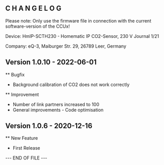 C H A N G E L O G
-----------------

Please note: Only use the firmware file in connection with the current software-version of the CCUx!

Device:      HmIP-SCTH230 - Homematic IP CO2-Sensor, 230 V
Journal 1/21

Company:     eQ-3, Maiburger Str. 29, 26789 Leer, Germany


Version 1.0.10 - 2022-06-01
--------------------------------------------------------------

** Bugfix
   * Background calibration of CO2 does not work correctly

** Improvement
   * Number of link partners increased to 100
   * General improvements  - Code optimisation


Version 1.0.6 - 2020-12-16
--------------------------------------------------------------

** New Feature
   * First Release


--- END OF FILE ---
